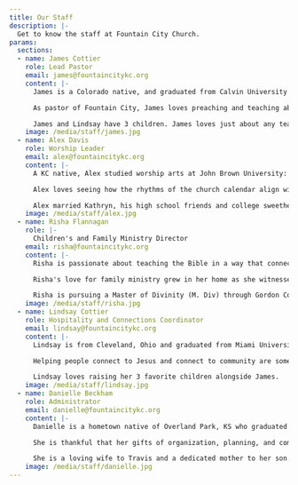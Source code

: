 ```yaml
---
title: Our Staff
description: |-
  Get to know the staff at Fountain City Church.
params:
  sections:
  - name: James Cottier
    role: Lead Pastor
    email: james@fountaincitykc.org
    content: |-
      James is a Colorado native, and graduated from Calvin University where he studied Biology. He then earned his Master of Divinity (M. Div) from Denver Seminary while serving in the missions department of Cherry Hills Community Church. From there, he and Lindsay were on staff with Cru in both the Denver and Kansas City areas before planting Fountain City Church.

      As pastor of Fountain City, James loves preaching and teaching about God's grace to us in Jesus Christ. He is passionate about followers of Jesus maturing in their life of discipleship, and he has a strong desire to help the gospel of Jesus go to parts of the world where it is yet to be heard.

      James and Lindsay have 3 children. James loves just about any team sport, and he's is most content when fly fishing, preferably for trout.
    image: /media/staff/james.jpg
  - name: Alex Davis
    role: Worship Leader
    email: alex@fountaincitykc.org
    content: |-
      A KC native, Alex studied worship arts at John Brown University: a combination of worship philosophy, church history, theology, and music performance focused on voice and guitar. He spent his spare time working in the performing arts center's recording studio, rounding out the technical side of worship training.

      Alex loves seeing how the rhythms of the church calendar align with the life season of our church and how that all shapes our corporate worship during service. Each week we are able to "sing to the Lord a new song", rejoice, confess, and pray together without falling into rote worship because His mercies are always new.

      Alex married Kathryn, his high school friends and college sweetheart, and they now live in Overland Park with their cat Imogene.
    image: /media/staff/alex.jpg
  - name: Risha Flannagan
    role: |-
      Children's and Family Ministry Director
    email: risha@fountaincitykc.org
    content: |-
      Risha is passionate about teaching the Bible in a way that connects Jesus Christ with young minds and hearts and invites children and students into God's grand redemptive narrative. Risha also enjoys encouraging and empowering parents to be spiritual leaders in their homes.

      Risha's love for family ministry grew in her home as she witnessed the love and grace of God work powerfully in her family. Risha was raised in Texas and studied Journalism at Texas A&amp;M University before moving to Kansas City, where she met her husband, Mark, in their adjoining backyards. After marriage, they became a blended family with four children under three years old. Now that her children are nearly grown, Risha feels she can relate to the struggles many parents experience and she looks forward to sharing the hope of Christ with families.

      Risha is pursuing a Master of Divinity (M. Div) through Gordon Conwell Theological Seminary.
    image: /media/staff/risha.jpg
  - name: Lindsay Cottier
    role: Hospitality and Connections Coordinator
    email: lindsay@fountaincitykc.org
    content: |-
      Lindsay is from Cleveland, Ohio and graduated from Miami University having studied Education and History. She moved to Denver to marry James as he completed seminary, and has worked in various ministry roles with Cru and the local church.

      Helping people connect to Jesus and connect to community are some of Lindsay's greatest joys in ministry.

      Lindsay loves raising her 3 favorite children alongside James.
    image: /media/staff/lindsay.jpg
  - name: Danielle Beckham
    role: Administrator
    email: danielle@fountaincitykc.org
    content: |-
      Danielle is a hometown native of Overland Park, KS who graduated from Moody Bible Institute with a Communications degree. She spent 15 years building her career in project management before stepping away to focus on her family.

      She is thankful that her gifts of organization, planning, and communications are being used and shared with the FCC community.

      She is a loving wife to Travis and a dedicated mother to her son. In her free time, she enjoys taking walks or curling up with a good book.
    image: /media/staff/danielle.jpg
---
```

